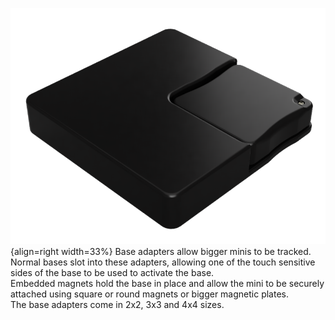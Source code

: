 ![Screenshot](../../img/hardware/production/Base_Adapter_Prod.png){align=right width=33%}
Base adapters allow bigger minis to be tracked. Normal bases slot into these adapters, allowing one of the touch sensitive sides of the base to be used to activate the base.<br>
Embedded magnets hold the base in place and allow the mini to be securely attached using square or round magnets or bigger magnetic plates.<br>
The base adapters come in 2x2, 3x3 and 4x4 sizes.